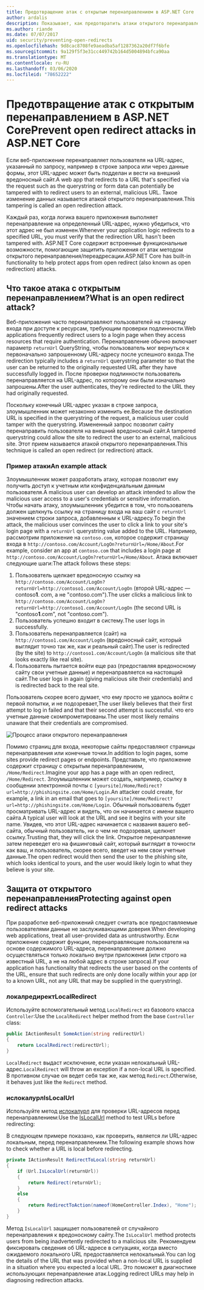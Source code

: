 ```yaml
---
title: Предотвращение атак с открытым перенаправлением в ASP.NET Core
author: ardalis
description: Показывает, как предотвратить атаки открытого перенаправления в приложении ASP.NET Core
ms.author: riande
ms.date: 07/07/2017
uid: security/preventing-open-redirects
ms.openlocfilehash: 9d8cac8708fe9aeadba5af1287362a20df7f6bfe
ms.sourcegitcommit: 9a129f5f3e31cc449742b164d5004894bfca90aa
ms.translationtype: MT
ms.contentlocale: ru-RU
ms.lasthandoff: 03/06/2020
ms.locfileid: "78652222"
---
```

# <a name="prevent-open-redirect-attacks-in-aspnet-core"></a><span data-ttu-id="3dbef-103">Предотвращение атак с открытым перенаправлением в ASP.NET Core</span><span class="sxs-lookup"><span data-stu-id="3dbef-103">Prevent open redirect attacks in ASP.NET Core</span></span>

<span data-ttu-id="3dbef-104">Если веб-приложение перенаправляет пользователя на URL-адрес, указанный по запросу, например в строке запроса или через данные формы, этот URL-адрес может быть подделан и вести на внешний вредоносный сайт.</span><span class="sxs-lookup"><span data-stu-id="3dbef-104">A web app that redirects to a URL that's specified via the request such as the querystring or form data can potentially be tampered with to redirect users to an external, malicious URL.</span></span> <span data-ttu-id="3dbef-105">Такое изменение данных называется атакой открытого перенаправления.</span><span class="sxs-lookup"><span data-stu-id="3dbef-105">This tampering is called an open redirection attack.</span></span>

<span data-ttu-id="3dbef-106">Каждый раз, когда логика вашего приложения выполняет перенаправление на определенный URL-адрес, нужно убедиться, что этот адрес не был изменен.</span><span class="sxs-lookup"><span data-stu-id="3dbef-106">Whenever your application logic redirects to a specified URL, you must verify that the redirection URL hasn't been tampered with.</span></span> <span data-ttu-id="3dbef-107">ASP.NET Core содержит встроенные функциональные возможности, помогающие защитить приложения от атак методом открытого перенаправления/переадресации.</span><span class="sxs-lookup"><span data-stu-id="3dbef-107">ASP.NET Core has built-in functionality to help protect apps from open redirect (also known as open redirection) attacks.</span></span>

## <a name="what-is-an-open-redirect-attack"></a><span data-ttu-id="3dbef-108">Что такое атака с открытым перенаправлением?</span><span class="sxs-lookup"><span data-stu-id="3dbef-108">What is an open redirect attack?</span></span>

<span data-ttu-id="3dbef-109">Веб-приложения часто перенаправляют пользователей на страницу входа при доступе к ресурсам, требующим проверки подлинности.</span><span class="sxs-lookup"><span data-stu-id="3dbef-109">Web applications frequently redirect users to a login page when they access resources that require authentication.</span></span> <span data-ttu-id="3dbef-110">Перенаправление обычно включает параметр `returnUrl` QueryString, чтобы пользователь мог вернуться к первоначально запрошенному URL-адресу после успешного входа.</span><span class="sxs-lookup"><span data-stu-id="3dbef-110">The redirection typically includes a `returnUrl` querystring parameter so that the user can be returned to the originally requested URL after they have successfully logged in.</span></span> <span data-ttu-id="3dbef-111">После проверки подлинности пользователь перенаправляется на URL-адрес, по которому они были изначально запрошены.</span><span class="sxs-lookup"><span data-stu-id="3dbef-111">After the user authenticates, they're redirected to the URL they had originally requested.</span></span>

<span data-ttu-id="3dbef-112">Поскольку конечный URL-адрес указан в строке запроса, злоумышленник может незаконно изменить ее.</span><span class="sxs-lookup"><span data-stu-id="3dbef-112">Because the destination URL is specified in the querystring of the request, a malicious user could tamper with the querystring.</span></span> <span data-ttu-id="3dbef-113">Измененный запрос позволит сайту перенаправить пользователя на внешний вредоносный сайт.</span><span class="sxs-lookup"><span data-stu-id="3dbef-113">A tampered querystring could allow the site to redirect the user to an external, malicious site.</span></span> <span data-ttu-id="3dbef-114">Этот прием называется атакой открытого перенаправления.</span><span class="sxs-lookup"><span data-stu-id="3dbef-114">This technique is called an open redirect (or redirection) attack.</span></span>

### <a name="an-example-attack"></a><span data-ttu-id="3dbef-115">Пример атаки</span><span class="sxs-lookup"><span data-stu-id="3dbef-115">An example attack</span></span>

<span data-ttu-id="3dbef-116">Злоумышленник может разработать атаку, которая позволит ему получить доступ к учетным или конфиденциальным данным пользователя.</span><span class="sxs-lookup"><span data-stu-id="3dbef-116">A malicious user can develop an attack intended to allow the malicious user access to a user's credentials or sensitive information.</span></span> <span data-ttu-id="3dbef-117">Чтобы начать атаку, злоумышленник убедится в том, что пользователь должен щелкнуть ссылку на страницу входа на ваш сайт с `returnUrl` значением строки запроса, добавленным к URL-адресу.</span><span class="sxs-lookup"><span data-stu-id="3dbef-117">To begin the attack, the malicious user convinces the user to click a link to your site's login page with a `returnUrl` querystring value added to the URL.</span></span> <span data-ttu-id="3dbef-118">Например, рассмотрим приложение на `contoso.com`, которое содержит страницу входа в `http://contoso.com/Account/LogOn?returnUrl=/Home/About`.</span><span class="sxs-lookup"><span data-stu-id="3dbef-118">For example, consider an app at `contoso.com` that includes a login page at `http://contoso.com/Account/LogOn?returnUrl=/Home/About`.</span></span> <span data-ttu-id="3dbef-119">Атака включает следующие шаги:</span><span class="sxs-lookup"><span data-stu-id="3dbef-119">The attack follows these steps:</span></span>

1. <span data-ttu-id="3dbef-120">Пользователь щелкает вредоносную ссылку на `http://contoso.com/Account/LogOn?returnUrl=http://contoso1.com/Account/LogOn` (второй URL-адрес — contoso**1**. com, а не "contoso.com").</span><span class="sxs-lookup"><span data-stu-id="3dbef-120">The user clicks a malicious link to `http://contoso.com/Account/LogOn?returnUrl=http://contoso1.com/Account/LogOn` (the second URL is "contoso**1**.com", not "contoso.com").</span></span>
2. <span data-ttu-id="3dbef-121">Пользователь успешно входит в систему.</span><span class="sxs-lookup"><span data-stu-id="3dbef-121">The user logs in successfully.</span></span>
3. <span data-ttu-id="3dbef-122">Пользователь перенаправляется (сайт) на `http://contoso1.com/Account/LogOn` (вредоносный сайт, который выглядит точно так же, как и реальный сайт).</span><span class="sxs-lookup"><span data-stu-id="3dbef-122">The user is redirected (by the site) to `http://contoso1.com/Account/LogOn` (a malicious site that looks exactly like real site).</span></span>
4. <span data-ttu-id="3dbef-123">Пользователь пытается войти еще раз (предоставляя вредоносному сайту свои учетные данные) и перенаправляется на настоящий сайт.</span><span class="sxs-lookup"><span data-stu-id="3dbef-123">The user logs in again (giving malicious site their credentials) and is redirected back to the real site.</span></span>

<span data-ttu-id="3dbef-124">Пользователь скорее всего думает, что ему просто не удалось войти с первой попытки, и не подозревает,</span><span class="sxs-lookup"><span data-stu-id="3dbef-124">The user likely believes that their first attempt to log in failed and that their second attempt is successful.</span></span> <span data-ttu-id="3dbef-125">что его учетные данные скомпрометированы.</span><span class="sxs-lookup"><span data-stu-id="3dbef-125">The user most likely remains unaware that their credentials are compromised.</span></span>

![Процесс атаки открытого перенаправления](preventing-open-redirects/_static/open-redirection-attack-process.png)

<span data-ttu-id="3dbef-127">Помимо страниц для входа, некоторые сайты предоставляют страницы перенаправления или конечные точки.</span><span class="sxs-lookup"><span data-stu-id="3dbef-127">In addition to login pages, some sites provide redirect pages or endpoints.</span></span> <span data-ttu-id="3dbef-128">Представьте, что приложение содержит страницу с открытым перенаправлением, `/Home/Redirect`.</span><span class="sxs-lookup"><span data-stu-id="3dbef-128">Imagine your app has a page with an open redirect, `/Home/Redirect`.</span></span> <span data-ttu-id="3dbef-129">Злоумышленник может создать, например, ссылку в сообщении электронной почты с `[yoursite]/Home/Redirect?url=http://phishingsite.com/Home/Login`.</span><span class="sxs-lookup"><span data-stu-id="3dbef-129">An attacker could create, for example, a link in an email that goes to `[yoursite]/Home/Redirect?url=http://phishingsite.com/Home/Login`.</span></span> <span data-ttu-id="3dbef-130">Обычный пользователь будет просматривать URL-адрес и видеть, что он начинается с имени вашего сайта.</span><span class="sxs-lookup"><span data-stu-id="3dbef-130">A typical user will look at the URL and see it begins with your site name.</span></span> <span data-ttu-id="3dbef-131">Увидев, что этот URL-адрес начинается с названия вашего веб-сайта, обычный пользователь, ни о чем не подозревая, щелкнет ссылку.</span><span class="sxs-lookup"><span data-stu-id="3dbef-131">Trusting that, they will click the link.</span></span> <span data-ttu-id="3dbef-132">Открытое перенаправление затем переведет его на фишинговый сайт, который выглядит в точности как ваш, и пользователь, скорее всего, введет на нем свои учетные данные.</span><span class="sxs-lookup"><span data-stu-id="3dbef-132">The open redirect would then send the user to the phishing site, which looks identical to yours, and the user would likely login to what they believe is your site.</span></span>

## <a name="protecting-against-open-redirect-attacks"></a><span data-ttu-id="3dbef-133">Защита от открытого перенаправления</span><span class="sxs-lookup"><span data-stu-id="3dbef-133">Protecting against open redirect attacks</span></span>

<span data-ttu-id="3dbef-134">При разработке веб-приложений следует считать все предоставляемые пользователями данные не заслуживающими доверия.</span><span class="sxs-lookup"><span data-stu-id="3dbef-134">When developing web applications, treat all user-provided data as untrustworthy.</span></span> <span data-ttu-id="3dbef-135">Если приложение содержит функции, перенаправляющие пользователя на основе содержимого URL-адреса, перенаправление должно осуществляться только локально внутри приложения (или строго на известный URL, а не на любой адрес в строке запроса).</span><span class="sxs-lookup"><span data-stu-id="3dbef-135">If your application has functionality that redirects the user based on the contents of the URL,  ensure that such redirects are only done locally within your app (or to a known URL, not any URL that may be supplied in the querystring).</span></span>

### <a name="localredirect"></a><span data-ttu-id="3dbef-136">локалредирект</span><span class="sxs-lookup"><span data-stu-id="3dbef-136">LocalRedirect</span></span>

<span data-ttu-id="3dbef-137">Используйте вспомогательный метод `LocalRedirect` из базового класса `Controller`:</span><span class="sxs-lookup"><span data-stu-id="3dbef-137">Use the `LocalRedirect` helper method from the base `Controller` class:</span></span>

```csharp
public IActionResult SomeAction(string redirectUrl)
{
    return LocalRedirect(redirectUrl);
}
```

<span data-ttu-id="3dbef-138">`LocalRedirect` выдаст исключение, если указан нелокальный URL-адрес.</span><span class="sxs-lookup"><span data-stu-id="3dbef-138">`LocalRedirect` will throw an exception if a non-local URL is specified.</span></span> <span data-ttu-id="3dbef-139">В противном случае он ведет себя так же, как метод `Redirect`.</span><span class="sxs-lookup"><span data-stu-id="3dbef-139">Otherwise, it behaves just like the `Redirect` method.</span></span>

### <a name="islocalurl"></a><span data-ttu-id="3dbef-140">ислокалурл</span><span class="sxs-lookup"><span data-stu-id="3dbef-140">IsLocalUrl</span></span>

<span data-ttu-id="3dbef-141">Используйте метод [ислокалурл](/dotnet/api/Microsoft.AspNetCore.Mvc.IUrlHelper.islocalurl#Microsoft_AspNetCore_Mvc_IUrlHelper_IsLocalUrl_System_String_) для проверки URL-адресов перед перенаправлением:</span><span class="sxs-lookup"><span data-stu-id="3dbef-141">Use the [IsLocalUrl](/dotnet/api/Microsoft.AspNetCore.Mvc.IUrlHelper.islocalurl#Microsoft_AspNetCore_Mvc_IUrlHelper_IsLocalUrl_System_String_) method to test URLs before redirecting:</span></span>

<span data-ttu-id="3dbef-142">В следующем примере показано, как проверить, является ли URL-адрес локальным, перед перенаправлением.</span><span class="sxs-lookup"><span data-stu-id="3dbef-142">The following example shows how to check whether a URL is local before redirecting.</span></span>

```csharp
private IActionResult RedirectToLocal(string returnUrl)
{
    if (Url.IsLocalUrl(returnUrl))
    {
        return Redirect(returnUrl);
    }
    else
    {
        return RedirectToAction(nameof(HomeController.Index), "Home");
    }
}
```

<span data-ttu-id="3dbef-143">Метод `IsLocalUrl` защищает пользователей от случайного перенаправления к вредоносному сайту.</span><span class="sxs-lookup"><span data-stu-id="3dbef-143">The `IsLocalUrl` method protects users from being inadvertently redirected to a malicious site.</span></span> <span data-ttu-id="3dbef-144">Рекомендуем фиксировать сведения об URL-адресе в ситуациях, когда вместо ожидаемого локального URL предоставляется нелокальный.</span><span class="sxs-lookup"><span data-stu-id="3dbef-144">You can log the details of the URL that was provided when a non-local URL is supplied in a situation where you expected a local URL.</span></span> <span data-ttu-id="3dbef-145">Это поможет в диагностике использующих перенаправление атак.</span><span class="sxs-lookup"><span data-stu-id="3dbef-145">Logging redirect URLs may help in diagnosing redirection attacks.</span></span>
